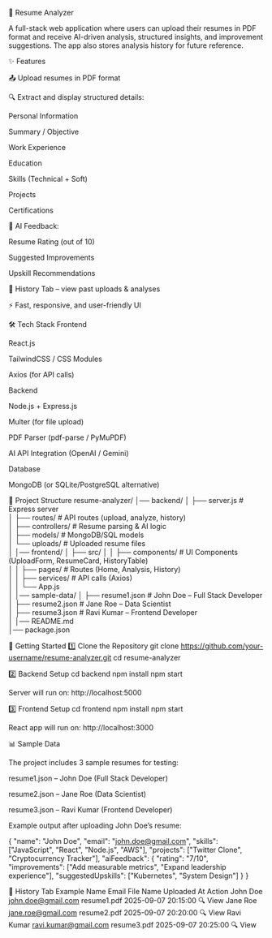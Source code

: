  
📂 Resume Analyzer

A full-stack web application where users can upload their resumes in PDF format and receive AI-driven analysis, structured insights, and improvement suggestions. The app also stores analysis history for future reference.

✨ Features

📤 Upload resumes in PDF format

🔍 Extract and display structured details:

Personal Information

Summary / Objective

Work Experience

Education

Skills (Technical + Soft)

Projects

Certifications

🤖 AI Feedback:

Resume Rating (out of 10)

Suggested Improvements

Upskill Recommendations

📜 History Tab – view past uploads & analyses

⚡ Fast, responsive, and user-friendly UI

🛠️ Tech Stack
Frontend

React.js

TailwindCSS / CSS Modules

Axios (for API calls)

Backend

Node.js + Express.js

Multer (for file upload)

PDF Parser (pdf-parse / PyMuPDF)

AI API Integration (OpenAI / Gemini)

Database

MongoDB (or SQLite/PostgreSQL alternative)

📂 Project Structure
resume-analyzer/
│── backend/
│   ├── server.js         # Express server  
│   ├── routes/           # API routes (upload, analyze, history)  
│   ├── controllers/      # Resume parsing & AI logic  
│   ├── models/           # MongoDB/SQL models  
│   └── uploads/          # Uploaded resume files  
│
│── frontend/
│   ├── src/
│   │   ├── components/   # UI Components (UploadForm, ResumeCard, HistoryTable)  
│   │   ├── pages/        # Routes (Home, Analysis, History)  
│   │   ├── services/     # API calls (Axios)  
│   │   └── App.js  
│
│── sample-data/
│   ├── resume1.json      # John Doe – Full Stack Developer  
│   ├── resume2.json      # Jane Roe – Data Scientist  
│   ├── resume3.json      # Ravi Kumar – Frontend Developer  
│
│── README.md  
│── package.json  

🚀 Getting Started
1️⃣ Clone the Repository
git clone https://github.com/your-username/resume-analyzer.git
cd resume-analyzer

2️⃣ Backend Setup
cd backend
npm install
npm start


Server will run on: http://localhost:5000

3️⃣ Frontend Setup
cd frontend
npm install
npm start


React app will run on: http://localhost:3000

📊 Sample Data

The project includes 3 sample resumes for testing:

resume1.json – John Doe (Full Stack Developer)

resume2.json – Jane Roe (Data Scientist)

resume3.json – Ravi Kumar (Frontend Developer)

Example output after uploading John Doe’s resume:

{
  "name": "John Doe",
  "email": "john.doe@gmail.com",
  "skills": ["JavaScript", "React", "Node.js", "AWS"],
  "projects": ["Twitter Clone", "Cryptocurrency Tracker"],
  "aiFeedback": {
    "rating": "7/10",
    "improvements": ["Add measurable metrics", "Expand leadership experience"],
    "suggestedUpskills": ["Kubernetes", "System Design"]
  }
}

📂 History Tab Example
Name	Email	File Name	Uploaded At	Action
John Doe	john.doe@gmail.com
	resume1.pdf	2025-09-07 20:15:00	🔍 View
Jane Roe	jane.roe@gmail.com
	resume2.pdf	2025-09-07 20:20:00	🔍 View
Ravi Kumar	ravi.kumar@gmail.com
	resume3.pdf	2025-09-07 20:25:00	🔍 View
